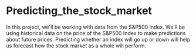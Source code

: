 # Predicting_the_stock_market
In this project, we'll be working with data from the S&amp;P500 Index. We'll be using historical data on the price of the S&amp;P500 Index to make predictions about future prices. Predicting whether an index will go up or down will help us forecast how the stock market as a whole will perform.
